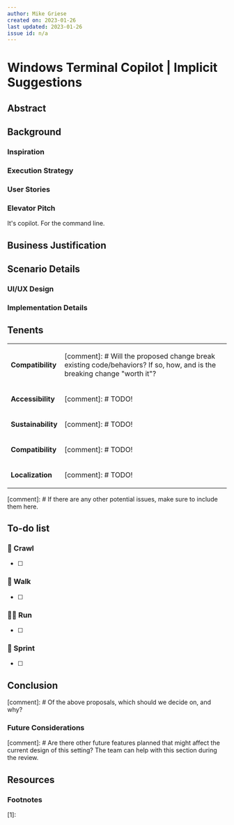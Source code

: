 ```yaml
---
author: Mike Griese
created on: 2023-01-26
last updated: 2023-01-26
issue id: n/a
---
```

# Windows Terminal Copilot | Implicit Suggestions

## Abstract
## Background
### Inspiration
### Execution Strategy
### User Stories

### Elevator Pitch

It's copilot. For the command line.

## Business Justification

## Scenario Details
### UI/UX Design
### Implementation Details

## Tenents

<table>

<tr><td><strong>Compatibility</strong></td><td>

[comment]: # Will the proposed change break existing code/behaviors? If so, how, and is the breaking change "worth it"?

</td></tr>

<tr><td><strong>Accessibility</strong></td><td>

[comment]: # TODO!

</td></tr>

<tr><td><strong>Sustainability</strong></td><td>

[comment]: # TODO!

</td></tr>

<tr><td><strong>Compatibility</strong></td><td>

[comment]: # TODO!

</td></tr>

<tr><td><strong>Localization</strong></td><td>

[comment]: # TODO!

</td></tr>

</table>

[comment]: # If there are any other potential issues, make sure to include them here.

## To-do list

### 🐣 Crawl
* [ ]

### 🚶 Walk
* [ ]

### 🏃‍♂️ Run
* [ ]

### 🚀 Sprint
* [ ]

## Conclusion

[comment]: # Of the above proposals, which should we decide on, and why?

### Future Considerations

[comment]: # Are there other future features planned that might affect the current design of this setting? The team can help with this section during the review.

## Resources

### Footnotes

<a name="footnote-1"><a>[1]:


[Fig]: https://github.com/withfig/autocomplete
[Warp]: https://www.warp.dev/

[Terminal North Star]: ../Terminal-North-Star.md
[Tasks]: ../Tasks.md
[Shell Integration]: ../Shell-Integration-Marks.md
[Suggestions UI]: ../Suggestions-UI.md
[Extensions]: ../Suggestions-UI.md

<!-- TODO! -->
[shell-driven autocompletion]: ../Terminal-North-Star.md#Shell_autocompletion
